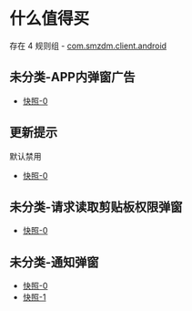 # 什么值得买

存在 4 规则组 - [com.smzdm.client.android](/src/apps/com.smzdm.client.android.ts)

## 未分类-APP内弹窗广告

- [快照-0](https://i.gkd.li/i/12695751)

## 更新提示

默认禁用

- [快照-0](https://i.gkd.li/i/13198016)

## 未分类-请求读取剪贴板权限弹窗

- [快照-0](https://i.gkd.li/i/13198020)

## 未分类-通知弹窗

- [快照-0](https://i.gkd.li/i/13438810)
- [快照-1](https://i.gkd.li/i/13626746)
